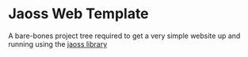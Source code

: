 Jaoss Web Template
==================

A bare-bones project tree required to get a very simple website up and running using the [jaoss library](http://github.com/makeusabrew/jaoss)

